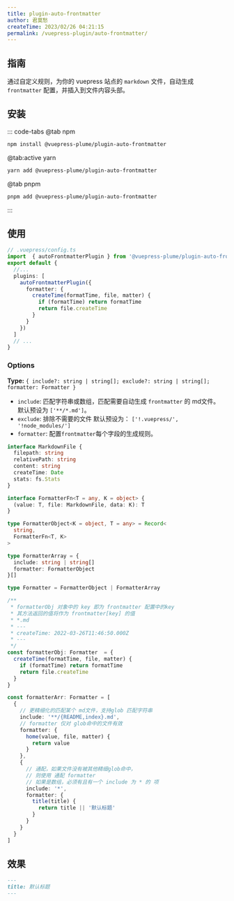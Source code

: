 ```yaml
---
title: plugin-auto-frontmatter
author: 君莫愁
createTime: 2023/02/26 04:21:15
permalink: /vuepress-plugin/auto-frontmatter/
---
```


<Stamps
  :stamps="['nv', { type: 'ndt', label: 'beta downloads', package: '@vuepress-plume/vuepress-plugin-auto-frontmatter' }, 'ndy', 'g']"
  repo="pengzhanbo/vuepress-theme-plume"
  subpath="plugins/plugin-auto-frontmatter"
  package="@vuepress-plume/plugin-auto-frontmatter"
/>


## 指南

通过自定义规则，为你的 vuepress 站点的 `markdown` 文件，自动生成 `frontmatter` 配置，并插入到文件内容头部。

## 安装

::: code-tabs
@tab  npm
``` sh
npm install @vuepress-plume/plugin-auto-frontmatter
```

@tab:active yarn
``` sh
yarn add @vuepress-plume/plugin-auto-frontmatter
```

@tab pnpm
``` sh
pnpm add @vuepress-plume/plugin-auto-frontmatter
```
:::

## 使用

```ts
// .vuepress/config.ts
import  { autoFrontmatterPlugin } from '@vuepress-plume/plugin-auto-frontmatter'
export default {
  //...
  plugins: [
    autoFrontmatterPlugin({
      formatter: {
        createTime(formatTime, file, matter) {
          if (formatTime) return formatTime
          return file.createTime
        }
      }
    })
  ]
  // ...
}
```

### Options

**Type:**  `{ include?: string | string[]; exclude?: string | string[]; formatter: Formatter }`

- `include`:  匹配字符串或数组，匹配需要自动生成 `frontmatter` 的 md文件。 默认预设为 `['**/*.md']`。
- `exclude`:  排除不需要的文件 默认预设为： `['!.vuepress/', '!node_modules/']`
- `formatter`: 配置`frontmatter`每个字段的生成规则。

```ts
interface MarkdownFile {
  filepath: string
  relativePath: string
  content: string
  createTime: Date
  stats: fs.Stats
}

interface FormatterFn<T = any, K = object> {
  (value: T, file: MarkdownFile, data: K): T
}

type FormatterObject<K = object, T = any> = Record<
  string,
  FormatterFn<T, K>
>

type FormatterArray = {
  include: string | string[]
  formatter: FormatterObject
}[]

type Formatter = FormatterObject | FormatterArray

/**
 * formatterObj 对象中的 key 即为 frontmatter 配置中的key
 * 其方法返回的值将作为 frontmatter[key] 的值
 * *.md
 * ---
 * createTime: 2022-03-26T11:46:50.000Z
 * ---
 */
const formatterObj: Formatter  = {
  createTime(formatTime, file, matter) {
    if (formatTime) return formatTime
    return file.createTime
  }
}

const formatterArr: Formatter = [
  {
    // 更精细化的匹配某个 md文件，支持glob 匹配字符串
    include: '**/{README,index}.md',
    // formatter 仅对 glob命中的文件有效
    formatter: {
      home(value, file, matter) {
        return value
      }
    },
    {
      // 通配，如果文件没有被其他精细glob命中，
      // 则使用 通配 formatter
      // 如果是数组，必须有且有一个 include 为 * 的 项
      include: '*',
      formatter: {
        title(title) {
          return title || '默认标题'
        }
      }
    }
  }
]

```


## 效果

```md
---
title: 默认标题
---
```
